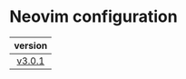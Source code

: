 # Neovim configuration

|                                version                                 |
| :--------------------------------------------------------------------: |
| [v3.0.1](https://github.com/vladdoster/neovim-configuration/releases) |

